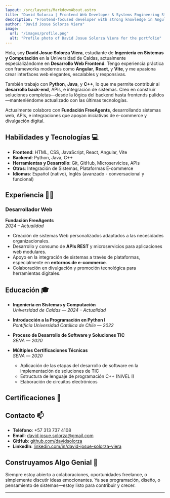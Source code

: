 ```yaml
---
layout: /src/layouts/MarkdownAbout.astro
title: "David Solorza | Frontend Web Developer & Systems Engineering Student | FreeAgents"
description: "Frontend-focused developer with strong knowledge in Angular, React, and modern frameworks. Systems engineering student passionate about full web solutions and API integration."
author: "David Josue Solorza Viera"
image:
  url: "/images/profile.png"
  alt: "Profile photo of David Josue Solorza Viera for the portfolio"
---
```

Hola, soy **David Josue Solorza Viera**, estudiante de **Ingeniería en Sistemas y Computación** en la Universidad de Caldas, actualmente especializándome en **Desarrollo Web Frontend**. Tengo experiencia práctica con frameworks modernos como **Angular**, **React**, y **Vite**, y me apasiona crear interfaces web elegantes, escalables y responsivas.

También trabajo con **Python**, **Java**, y **C++**, lo que me permite contribuir al **desarrollo back-end**, APIs, e integración de sistemas. Creo en construir soluciones completas—desde la lógica del backend hasta frontends pulidos—manteniéndome actualizado con las últimas tecnologías.

Actualmente colaboro con **Fundación FreeAgents**, desarrollando sistemas web, APIs, e integraciones que apoyan iniciativas de e-commerce y divulgación digital.

## Habilidades y Tecnologías 💻

- **Frontend**: HTML, CSS, JavaScript, React, Angular, Vite
- **Backend**: Python, Java, C++
- **Herramientas y Desarrollo**: Git, GitHub, Microservicios, APIs
- **Otros**: Integración de Sistemas, Plataformas E-commerce
- **Idiomas**: Español (nativo), Inglés (avanzado - conversacional y funcional)

## Experiencia 👨‍💻

### Desarrollador Web  
**Fundación FreeAgents**  
*2024 – Actualidad*

- Creación de sistemas Web personalizados adaptados a las necesidades organizacionales.
- Desarrollo y consumo de **APIs REST** y microservicios para aplicaciones web modulares.
- Apoyo en la integración de sistemas a través de plataformas, especialmente en **entornos de e-commerce**.
- Colaboración en divulgación y promoción tecnológica para herramientas digitales.

## Educación 🎓

- **Ingeniería en Sistemas y Computación**  
  *Universidad de Caldas* — *2024 – Actualidad*

- **Introducción a la Programación en Python I**  
  *Pontificia Universidad Católica de Chile* — *2022*

- **Proceso de Desarrollo de Software y Soluciones TIC**  
  *SENA* — *2020*

- **Múltiples Certificaciones Técnicas**  
  *SENA* — *2020*
  - Aplicación de las etapas del desarrollo de software en la implementación de soluciones de TIC
  - Estructura de lenguaje de programación C++ (NIVEL I)
  - Elaboración de circuitos electrónicos

## Certificaciones 📜

## Contacto 📫

- **Teléfono**: +57 313 737 4108  
- **Email**: david.josue.solorza@gmail.com  
- **GitHub**: [github.com/davidsolorza](https://github.com/DavidSolorza)  
- **LinkedIn**: [linkedin.com/in/david-josue-solorza-viera](https://www.linkedin.com/in/david-josue-solorza-viera)

## Construyamos Algo Genial 🚀

Siempre estoy abierto a colaboraciones, oportunidades freelance, o simplemente discutir ideas emocionantes. Ya sea programación, diseño, o pensamiento de sistemas—estoy listo para contribuir y crecer.

---
